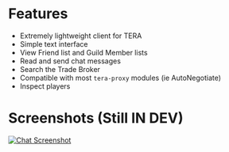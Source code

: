 # Features
* Extremely lightweight client for TERA
* Simple text interface
* View Friend list and Guild Member lists
* Read and send chat messages
* Search the Trade Broker
* Compatible with most `tera-proxy` modules (ie AutoNegotiate)
* Inspect players

# Screenshots (Still IN DEV)
[![Chat Screenshot](https://i.imgur.com/MrwtPFI.png)](https://i.imgur.com/MrwtPFI.png)

